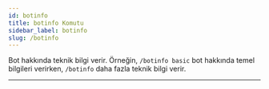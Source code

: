```yaml
---
id: botinfo
title: botinfo Komutu
sidebar_label: botinfo
slug: /botinfo
---
```

Bot hakkında teknik bilgi verir. Örneğin, `/botinfo basic` bot hakkında temel bilgileri verirken, `/botinfo` daha fazla teknik bilgi verir.

---
